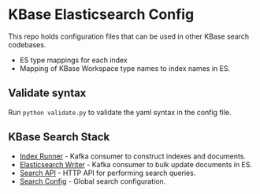 # KBase Elasticsearch Config

This repo holds configuration files that can be used in other KBase search codebases.

* ES type mappings for each index
* Mapping of KBase Workspace type names to index names in ES.

## Validate syntax

Run `python validate.py` to validate the yaml syntax in the config file.

## KBase Search Stack

* [Index Runner](https://github.com/kbaseIncubator/index_runner_deluxe) - Kafka consumer to construct indexes and documents.
* [Elasticsearch Writer](https://github.com/kbaseIncubator/elasticsearch_writer<Paste>) - Kafka consumer to bulk update documents in ES.
* [Search API](https://github.com/kbaseIncubator/search_api_deluxe) - HTTP API for performing search queries.
* [Search Config](https://github.com/kbaseIncubator/search_config) - Global search configuration.

